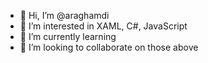 - 👋 Hi, I’m @araghamdi
- 👀 I’m interested in XAML, C#, JavaScript
- 🌱 I’m currently learning
- 💞️ I’m looking to collaborate on those above

<!---
araghamdi/araghamdi is a ✨ special ✨ repository because its `README.md` (this file) appears on your GitHub profile.
You can click the Preview link to take a look at your changes.
--->
